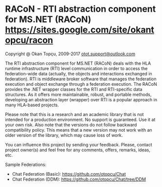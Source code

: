 RACoN - RTI abstraction component for MS.NET (RACoN)
https://sites.google.com/site/okantopcu/racon
=============================================


Copyright @ Okan Topçu, 2009-2017
otot.support@outlook.com

The RTI abstraction component for MS.NET (RACoN) deals with the HLA runtime infrastructure (RTI) level communication 
in order to access the federation-wide data (actually, the objects and interactions exchanged in federation). 
RTI is middleware broker software that manages the federation execution and object exchange through a federation execution.
The RACoN provides the .NET wrapper classes for the RTI and RTI-specific data structures. 
As it offers more maintainable, robust, and portable methods, developing an abstraction layer (wrapper) over RTI 
is a popular approach in many HLA-based projects.

Please note that this is a research and an academic library that is not intended for a production environment. 
No support is guaranteed. Use it at your own risk. Also note that the versions do not follow backward compatibility policy. 
This means that a new version may not work with an older version of the library, which may cause loss of work.

You can influence this project by sending your feedback. Please, contact project owner(s) and feel free 
for any comments, offers, remarks, ideas, etc. 

Sample Federations:
- Chat Federation (Basic): https://github.com/otopcu/Chat
- Chat Federation (DDM): https://github.com/otopcu/Chat/tree/DDM

